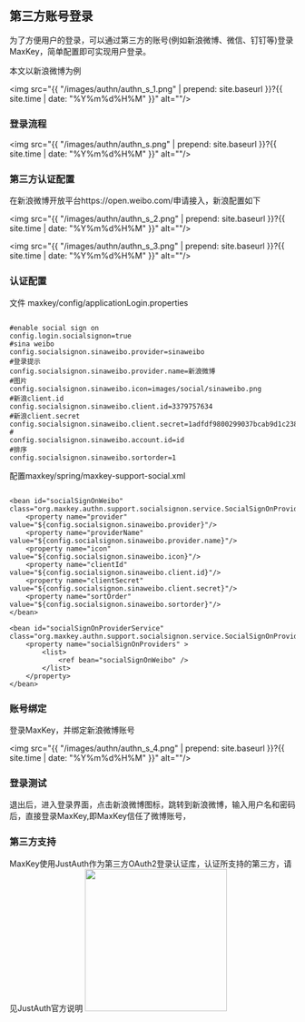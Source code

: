 <h2>第三方账号登录</h2>

为了方便用户的登录，可以通过第三方的账号(例如新浪微博、微信、钉钉等)登录MaxKey，简单配置即可实现用户登录。

本文以新浪微博为例

<img src="{{ "/images/authn/authn_s_1.png" | prepend: site.baseurl }}?{{ site.time | date: "%Y%m%d%H%M" }}"  alt=""/>

<h3>登录流程</h3>

<img src="{{ "/images/authn/authn_s.png" | prepend: site.baseurl }}?{{ site.time | date: "%Y%m%d%H%M" }}"  alt=""/>

<h3>第三方认证配置</h3>
在新浪微博开放平台https://open.weibo.com/申请接入，新浪配置如下

<img src="{{ "/images/authn/authn_s_2.png" | prepend: site.baseurl }}?{{ site.time | date: "%Y%m%d%H%M" }}"  alt=""/>

<img src="{{ "/images/authn/authn_s_3.png" | prepend: site.baseurl }}?{{ site.time | date: "%Y%m%d%H%M" }}"  alt=""/>

<h3>认证配置</h3>
文件
maxkey/config/applicationLogin.properties

<pre><code class="ini hljs">
#enable social sign on
config.login.socialsignon=true
#sina weibo
config.socialsignon.sinaweibo.provider=sinaweibo
#登录提示
config.socialsignon.sinaweibo.provider.name=新浪微博
#图片
config.socialsignon.sinaweibo.icon=images/social/sinaweibo.png
#新浪client.id
config.socialsignon.sinaweibo.client.id=3379757634
#新浪client.secret
config.socialsignon.sinaweibo.client.secret=1adfdf9800299037bcab9d1c238664ba
#
config.socialsignon.sinaweibo.account.id=id
#排序
config.socialsignon.sinaweibo.sortorder=1
</code></pre>

配置maxkey/spring/maxkey-support-social.xml

<pre><code class="xml hljs">
&lt;bean id="socialSignOnWeibo" class="org.maxkey.authn.support.socialsignon.service.SocialSignOnProvider"&gt;
	&lt;property name="provider" value="${config.socialsignon.sinaweibo.provider}"/&gt;
	&lt;property name="providerName" value="${config.socialsignon.sinaweibo.provider.name}"/&gt;
	&lt;property name="icon" value="${config.socialsignon.sinaweibo.icon}"/&gt;
	&lt;property name="clientId" value="${config.socialsignon.sinaweibo.client.id}"/&gt;
	&lt;property name="clientSecret" value="${config.socialsignon.sinaweibo.client.secret}"/&gt;
	&lt;property name="sortOrder" value="${config.socialsignon.sinaweibo.sortorder}"/&gt;
&lt;/bean&gt;

&lt;bean id="socialSignOnProviderService" class="org.maxkey.authn.support.socialsignon.service.SocialSignOnProviderService"&gt;
	&lt;property name="socialSignOnProviders" &gt;
		&lt;list&gt;
			&lt;ref bean="socialSignOnWeibo" /&gt;
		&lt;/list&gt;
	&lt;/property&gt;
&lt;/bean&gt;
</code></pre>

<h3>账号绑定</h3>
登录MaxKey，并绑定新浪微博账号

<img src="{{ "/images/authn/authn_s_4.png" | prepend: site.baseurl }}?{{ site.time | date: "%Y%m%d%H%M" }}"  alt=""/>

<h3>登录测试</h3>

退出后，进入登录界面，点击新浪微博图标，跳转到新浪微博，输入用户名和密码后，直接登录MaxKey,即MaxKey信任了微博账号，


<h3>第三方支持</h3>
MaxKey使用JustAuth作为第三方OAuth2登录认证库，认证所支持的第三方，请见JustAuth官方说明

<a href="https://docs.justauth.whnb.wang/#/" target="_blank"  alt="JustAuth">
<img style="width:250px;" src="{{ "/images/authn/justauth.png" | prepend: site.baseurl }}?{{ site.time | date: "%Y%m%d%H%M" }}"  alt=""/>
</a>
